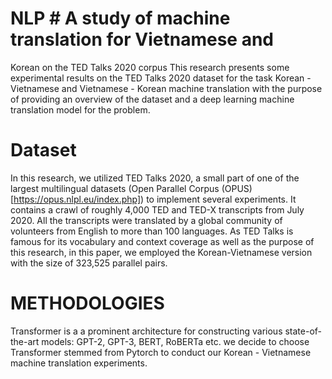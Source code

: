 # NLP # A study of machine translation for Vietnamese and
Korean on the TED Talks 2020 corpus
This research presents some experimental results on the TED Talks 2020 dataset for the task Korean - Vietnamese and Vietnamese - Korean machine translation with the purpose of providing an overview of the dataset and a deep learning machine translation model for the problem.
# Dataset 
In this research, we utilized TED Talks 2020, a small part of one of the largest multilingual datasets (Open Parallel Corpus (OPUS)[https://opus.nlpl.eu/index.php]) to implement several experiments. It contains a crawl of roughly 4,000 TED and TED-X transcripts from July 2020. All the transcripts were translated by a global community of volunteers from English to more than 100 languages. As TED Talks is famous for its vocabulary and context coverage as well as the purpose of this research, in this paper, we employed the Korean-Vietnamese version with the size of 323,525 parallel pairs.

# METHODOLOGIES
Transformer is a a prominent architecture for constructing various state-of-the-art models: GPT-2, GPT-3, BERT, RoBERTa etc. we decide to choose Transformer stemmed from Pytorch to conduct our Korean - Vietnamese machine translation experiments.
